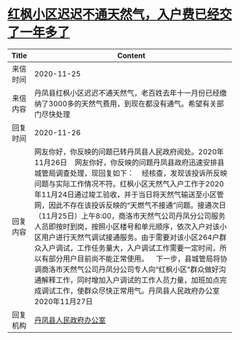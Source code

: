 # <a href="http://www.shangluo.gov.cn/zmhd/ldxxxx.jsp?urltype=leadermail.LeaderMailContentUrl&wbtreeid=1112&leadermailid=6648">红枫小区迟迟不通天然气，入户费已经交了一年多了</a>
|Title|Content|
|:---:|---|
|来信时间|2020-11-25|
|来信内容|丹凤县红枫小区迟迟不通天然气，老百姓去年十一月份已经缴纳了3000多的天然气费用，到现在都没有通气。希望有关部门尽快处理|
|回复时间|2020-11-26|
|回复内容|网友你好，你反映的问题已转丹凤县人民政府阅处。2020年11月26日    网友你好，你反映的问题丹凤县政府迅速安排县城管局调查处理，现回复如下：    经核查，发现该投诉所反映问题与实际工作情况不符。红枫小区天然气入户工作于2020年11月24日通过竣工验收，并于当日将天然气输送至小区管网，因此不存在该投诉反映的“天燃气不接通”问题。接通次日（11月25日）上午8:00，商洛市天然气公司丹凤分公司服务人员即按时到岗，按照小区楼号和单元顺序，依次入户对该小区用户进行天然气调试接通服务。由于需要对该小区264户群众入户调试，工作任务量大，入户调试工作需要一定时间，所以有部分用户目前尚不能正常使用。    下一步，县城管局将协调商洛市天然气公司丹凤分公司专人向“红枫小区”群众做好沟通解释工作，同时增加入户调试的工作人员力量，加班加点完成调试工作，使群众尽快正常用气。丹凤县人民政府办公室2020年11月27日|
|回复机构|<a href="../../categories/agencies/丹凤县人民政府办公室.md">丹凤县人民政府办公室</a>|
